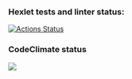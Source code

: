 ### Hexlet tests and linter status:
[![Actions Status](https://github.com/justBogdan/java-project-61/workflows/hexlet-check/badge.svg)](https://github.com/justBogdan/java-project-61/actions)

### CodeClimate status
<a href="https://codeclimate.com/github/justBogdan/java-project-61/maintainability"><img src="https://api.codeclimate.com/v1/badges/46defc530a8a230c4681/maintainability" /></a>